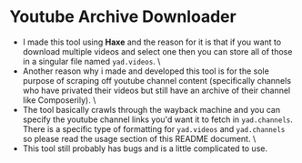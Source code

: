 # Youtube Archive Downloader
* I made this tool using **Haxe** and the reason for it is that if you want to download multiple videos and select one then you can store all of those in a singular file named `yad.videos`. \
* Another reason why i made and developed this tool is for the sole purpose of scraping off youtube channel content (specifically channels who have privated their videos but still have an archive of their channel like Composerily). \
* The tool basically crawls through the wayback machine and you can specify the youtube channel links you'd want it to fetch in `yad.channels`. \
There is a specific type of formatting for `yad.videos` and `yad.channels` so please read the usage section of this README document. \
* This tool still probably has bugs and is a little complicated to use.
